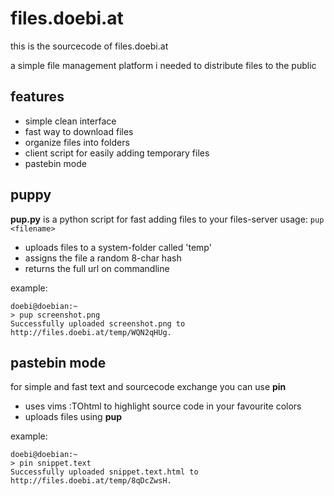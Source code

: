 files.doebi.at
==============

this is the sourcecode of files.doebi.at

a simple file management platform i needed to distribute files to the public

features
--------

 * simple clean interface
 * fast way to download files
 * organize files into folders
 * client script for easily adding temporary files
 * pastebin mode


 puppy
 -----

 **pup.py** is a python script for fast adding files to your files-server
 usage: `pup <filename>`

 * uploads files to a system-folder called 'temp'
 * assigns the file a random 8-char hash
 * returns the full url on commandline

 example:
 ```
 doebi@doebian:~
 > pup screenshot.png 
 Successfully uploaded screenshot.png to http://files.doebi.at/temp/WQN2qHUg.
 ```

 pastebin mode
 -------------

 for simple and fast text and sourcecode exchange you can use **pin**

 * uses vims :TOhtml to highlight source code in your favourite colors
 * uploads files using **pup**

 example:
 ```
doebi@doebian:~
> pin snippet.text 
Successfully uploaded snippet.text.html to http://files.doebi.at/temp/8qDcZwsH.
 ```
